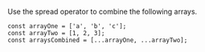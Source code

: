 Use the spread operator to combine the following arrays.

    const arrayOne = ['a', 'b', 'c'];
    const arrayTwo = [1, 2, 3];
    const arraysCombined = [...arrayOne, ...arrayTwo];
